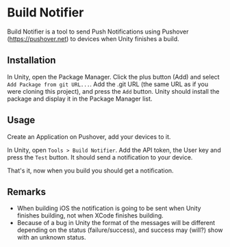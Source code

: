 # Build Notifier

Build Notifier is a tool to send Push Notifications using Pushover (https://pushover.net) to devices when Unity finishes a build.

## Installation

In Unity, open the Package Manager.
Click the plus button (Add) and select `Add Package from git URL...`.
Add the .git URL (the same URL as if you were cloning this project), and press the `Add` button.
Unity should install the package and display it in the Package Manager list.

## Usage

Create an Application on Pushover, add your devices to it.

In Unity, open `Tools > Build Notifier`. Add the API token, the User key and press the `Test` button.
It should send a notification to your device.

That's it, now when you build you should get a notification.

## Remarks

- When building iOS the notification is going to be sent when Unity finishes building, not when XCode finishes building.
- Because of a bug in Unity the format of the messages will be different depending on the status (failure/success), and success may (will?) show with an unknown status.